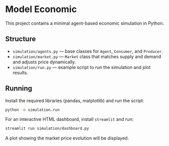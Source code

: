 # Model Economic

This project contains a minimal agent-based economic simulation in Python.

## Structure

- `simulation/agents.py` — base classes for `Agent`, `Consumer`, and `Producer`.
- `simulation/market.py` — `Market` class that matches supply and demand and
  adjusts price dynamically.
- `simulation/run.py` — example script to run the simulation and plot results.

## Running

Install the required libraries (pandas, matplotlib) and run the script:

```bash
python -m simulation.run
```

For an interactive HTML dashboard, install `streamlit` and run:

```bash
streamlit run simulation/dashboard.py
```

A plot showing the market price evolution will be displayed.
